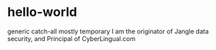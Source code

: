 # hello-world
generic catch-all mostly temporary
I am the originator of Jangle data security, and Principal of CyberLingual.com
